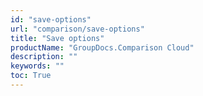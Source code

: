 ```yaml
---
id: "save-options"
url: "comparison/save-options"
title: "Save options"
productName: "GroupDocs.Comparison Cloud"
description: ""
keywords: ""
toc: True
---
```


